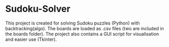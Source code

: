 # Sudoku-Solver
This project is created for solving Sudoku puzzles (Python) with backtracking(algo). 
The boards are loaded as .csv files (two are included in the boards folder). 
The project also contains a GUI script for visualisation and easier use (Tkinter).
